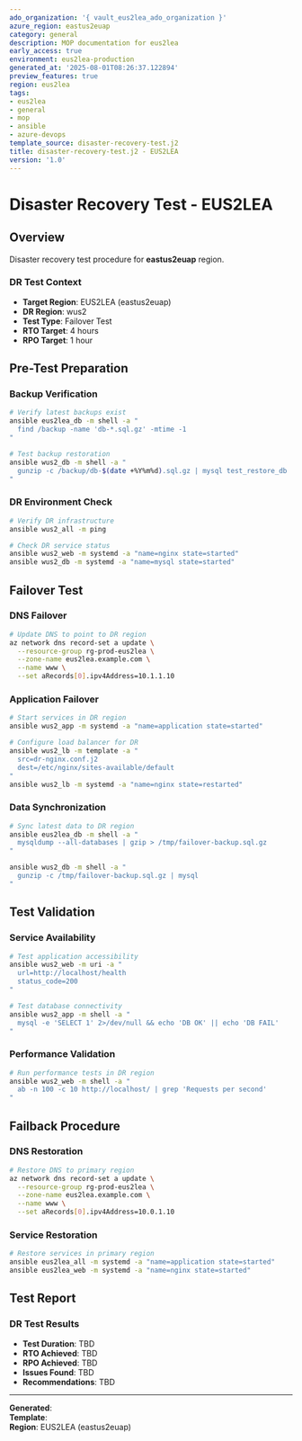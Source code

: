 ```yaml
---
ado_organization: '{ vault_eus2lea_ado_organization }'
azure_region: eastus2euap
category: general
description: MOP documentation for eus2lea
early_access: true
environment: eus2lea-production
generated_at: '2025-08-01T08:26:37.122894'
preview_features: true
region: eus2lea
tags:
- eus2lea
- general
- mop
- ansible
- azure-devops
template_source: disaster-recovery-test.j2
title: disaster-recovery-test.j2 - EUS2LEA
version: '1.0'
---
```



# Disaster Recovery Test - EUS2LEA

## Overview

Disaster recovery test procedure for **eastus2euap** region.

### DR Test Context

- **Target Region**: EUS2LEA (eastus2euap)
- **DR Region**: wus2
- **Test Type**: Failover Test
- **RTO Target**: 4 hours
- **RPO Target**: 1 hour

## Pre-Test Preparation

### Backup Verification
```bash
# Verify latest backups exist
ansible eus2lea_db -m shell -a "
  find /backup -name 'db-*.sql.gz' -mtime -1
"

# Test backup restoration
ansible wus2_db -m shell -a "
  gunzip -c /backup/db-$(date +%Y%m%d).sql.gz | mysql test_restore_db
"
```

### DR Environment Check
```bash
# Verify DR infrastructure
ansible wus2_all -m ping

# Check DR service status
ansible wus2_web -m systemd -a "name=nginx state=started"
ansible wus2_db -m systemd -a "name=mysql state=started"
```

## Failover Test

### DNS Failover
```bash
# Update DNS to point to DR region
az network dns record-set a update \
  --resource-group rg-prod-eus2lea \
  --zone-name eus2lea.example.com \
  --name www \
  --set aRecords[0].ipv4Address=10.1.1.10
```

### Application Failover
```bash
# Start services in DR region
ansible wus2_app -m systemd -a "name=application state=started"

# Configure load balancer for DR
ansible wus2_lb -m template -a "
  src=dr-nginx.conf.j2
  dest=/etc/nginx/sites-available/default
"
ansible wus2_lb -m systemd -a "name=nginx state=restarted"
```

### Data Synchronization
```bash
# Sync latest data to DR region
ansible eus2lea_db -m shell -a "
  mysqldump --all-databases | gzip > /tmp/failover-backup.sql.gz
"

ansible wus2_db -m shell -a "
  gunzip -c /tmp/failover-backup.sql.gz | mysql
"
```

## Test Validation

### Service Availability
```bash
# Test application accessibility
ansible wus2_web -m uri -a "
  url=http://localhost/health
  status_code=200
"

# Test database connectivity
ansible wus2_app -m shell -a "
  mysql -e 'SELECT 1' 2>/dev/null && echo 'DB OK' || echo 'DB FAIL'
"
```

### Performance Validation
```bash
# Run performance tests in DR region
ansible wus2_web -m shell -a "
  ab -n 100 -c 10 http://localhost/ | grep 'Requests per second'
"
```

## Failback Procedure

### DNS Restoration
```bash
# Restore DNS to primary region
az network dns record-set a update \
  --resource-group rg-prod-eus2lea \
  --zone-name eus2lea.example.com \
  --name www \
  --set aRecords[0].ipv4Address=10.0.1.10
```

### Service Restoration
```bash
# Restore services in primary region
ansible eus2lea_all -m systemd -a "name=application state=started"
ansible eus2lea_web -m systemd -a "name=nginx state=started"
```

## Test Report

### DR Test Results
- **Test Duration**: TBD
- **RTO Achieved**: TBD
- **RPO Achieved**: TBD
- **Issues Found**: TBD
- **Recommendations**: TBD

---

**Generated**:   
**Template**:   
**Region**: EUS2LEA (eastus2euap)
